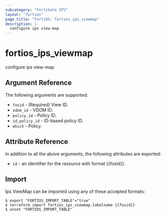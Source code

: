 ```yaml
---
subcategory: "FortiGate IPS"
layout: "fortios"
page_title: "FortiOS: fortios_ips_viewmap"
description: |-
  configure ips view-map
---
```


# fortios_ips_viewmap
configure ips view-map

## Argument Reference

The following arguments are supported:

* `fosid` - (Required) View ID.
* `vdom_id` - VDOM ID.
* `policy_id` - Policy ID.
* `id_policy_id` - ID-based policy ID.
* `which` - Policy.


## Attribute Reference

In addition to all the above arguments, the following attributes are exported:
* `id` - an identifier for the resource with format {{fosid}}.

## Import

Ips ViewMap can be imported using any of these accepted formats:
```
$ export "FORTIOS_IMPORT_TABLE"="true"
$ terraform import fortios_ips_viewmap.labelname {{fosid}}
$ unset "FORTIOS_IMPORT_TABLE"
```
